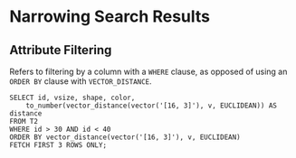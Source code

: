 # Narrowing Search Results

## Attribute Filtering

Refers to filtering by a column with a `WHERE` clause, as opposed of using an `ORDER BY` clause with `VECTOR_DISTANCE`.

```oracle
SELECT id, vsize, shape, color,
    to_number(vector_distance(vector('[16, 3]'), v, EUCLIDEAN)) AS distance
FROM T2
WHERE id > 30 AND id < 40
ORDER BY vector_distance(vector('[16, 3]'), v, EUCLIDEAN)
FETCH FIRST 3 ROWS ONLY;
```

